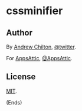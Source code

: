 # cssminifier #

## Author ##

By [Andrew Chilton](https://chilts.org/), [@twitter](https://twitter.com/andychilton).

For [AppsAttic](https://appsattic.com/), [@AppsAttic](https://twitter.com/AppsAttic).

## License ##

[MIT](https://publish.li/mit-license-CPdxXSZb).

(Ends)
